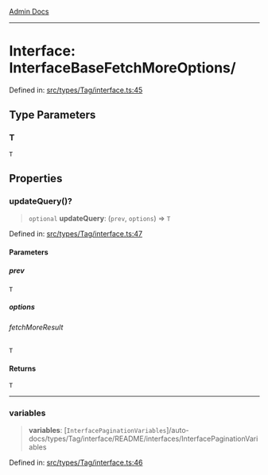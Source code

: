 [Admin Docs](/)

***

# Interface: InterfaceBaseFetchMoreOptions/<T/>

Defined in: [src/types/Tag/interface.ts:45](https://github.com/PalisadoesFoundation/talawa-admin/blob/main/src/types/Tag/interface.ts#L45)

## Type Parameters

### T

`T`

## Properties

### updateQuery()?

> `optional` **updateQuery**: (`prev`, `options`) => `T`

Defined in: [src/types/Tag/interface.ts:47](https://github.com/PalisadoesFoundation/talawa-admin/blob/main/src/types/Tag/interface.ts#L47)

#### Parameters

##### prev

`T`

##### options

###### fetchMoreResult

`T`

#### Returns

`T`

***

### variables

> **variables**: [`InterfacePaginationVariables`]/auto-docs/types/Tag/interface/README/interfaces/InterfacePaginationVariables

Defined in: [src/types/Tag/interface.ts:46](https://github.com/PalisadoesFoundation/talawa-admin/blob/main/src/types/Tag/interface.ts#L46)
